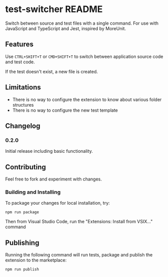 # test-switcher README

Switch between source and test files with a single command. For use with JavaScript and TypeScript and Jest, inspired by MoreUnit.

## Features

Use `CTRL+SHIFT+T` or `CMD+SHIFT+T` to switch between application source code and test code.

If the test doesn't exist, a new file is created.

## Limitations

* There is no way to configure the extension to know about various folder structures
* There is no way to configure the new test template

## Changelog

### 0.2.0

Initial release including basic functionality.

## Contributing

Feel free to fork and experiment with changes.

### Building and Installing

To package your changes for local installation, try:

`npm run package`

Then from Visual Studio Code, run the "Extensions: Install from VSIX..." command

## Publishing

Running the following command will run tests, package and publish the extension to the marketplace:

`npm run publish`